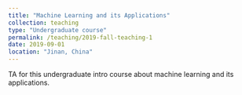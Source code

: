 ```yaml
---
title: "Machine Learning and its Applications"
collection: teaching
type: "Undergraduate course"
permalink: /teaching/2019-fall-teaching-1
date: 2019-09-01
location: "Jinan, China"
---
```


TA for this undergraduate intro course about machine learning and its applications.
